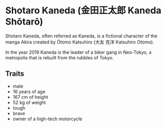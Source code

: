 # Shotaro Kaneda (金田正太郎 Kaneda Shōtarō)
Shotaro Kaneda, often referred as Kaneda, is a fictional character of the manga Akira created by Ōtomo Katsuhiro (大友 克洋 Katsuhiro Otomo).

In the year 2019 Kaneda is the leader of a biker gang in Neo-Tokyo, a metropolis that is rebuilt from the rubbles of Tokyo.

## Traits
* male
* 16 years of age
* 167 cm of height
* 52 kg of weight
* tough
* brave
* owner of a high-tech motorcycle
